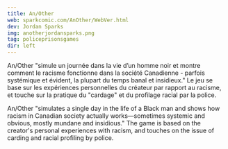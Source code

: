```yaml
---
title: An/Other
web: sparkcomic.com/AnOther/WebVer.html
dev: Jordan Sparks
img: anotherjordansparks.png
tag: policeprisonsgames
dir: left
---
```

An/Other "simule un journée dans la vie d’un homme noir et montre comment le racisme fonctionne dans la société Canadienne - parfois systémique et évident, la plupart du temps banal et insidieux." Le jeu se base sur les expériences personnelles du créateur par rapport au racisme, et touche sur la pratique du "cardage" et du profilage racial par la police.

An/Other "simulates a single day in the life of a Black man and shows how racism in Canadian society actually works—sometimes systemic and obvious, mostly mundane and insidious." The game is based on the creator's personal experiences with racism, and touches on the issue of carding and racial profiling by police.
